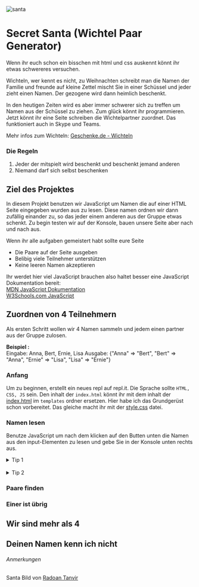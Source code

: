 ![santa]
# Secret Santa (Wichtel Paar Generator)
Wenn ihr euch schon ein bisschen mit html und css auskennt könnt ihr etwas schwereres versuchen.

Wichteln, wer kennt es nicht, zu Weihnachten schreibt man die Namen der Familie und freunde auf 
kleine Zettel mischt Sie in einer Schüssel und jeder zieht einen Namen. Der gezogene wird dann heimlich beschenkt.

In den heutigen Zeiten wird es aber immer schwerer sich zu treffen um Namen aus der Schüssel zu ziehen.
Zum glück könnt ihr programmieren. Jetzt könnt ihr eine Seite schreiben die Wichtelpartner zuordnet.
Das funktioniert auch in Skype und Teams.

Mehr infos zum Wichteln: [Geschenke.de - Wichteln](https://www.geschenke.de/magazin-wichteln/)

### Die Regeln
1. Jeder der mitspielt wird beschenkt und beschenkt jemand anderen
2. Niemand darf sich selbst beschenken

## Ziel des Projektes
In diesem Projekt benutzen wir JavaScript um Namen die auf einer HTML Seite eingegeben wurden aus zu lesen.
Diese namen ordnen wir dann zufällig einander zu, so das jeder einem anderen aus der Gruppe etwas schenkt.
Zu begin testen wir auf der Konsole, bauen unsere Seite aber nach und nach aus.

Wenn ihr alle aufgaben gemeistert habt sollte eure Seite
* Die Paare auf der Seite ausgeben
* Belibig viele Teilnehmer unterstützen
* Keine leeren Namen akzeptieren

Ihr werdet hier viel JavaScript brauchen also haltet besser eine JavaScript Dokumentation bereit:  
[MDN JavaScript Dokumentation](https://developer.mozilla.org/de/docs/Web/JavaScript)  
[W3Schools.com JavaScript](https://www.w3schools.com/js/default.asp)


## Zuordnen von 4 Teilnehmern

Als ersten Schritt wollen wir 4 Namen sammeln und jedem einen partner aus der Gruppe zulosen.

**Beispiel :**  
Eingabe: Anna, Bert, Ernie, Lisa
Ausgabe: {"Anna" => "Bert", "Bert" => "Anna", "Ernie" => "Lisa", "Lisa" => "Ernie"}

### Anfang
Um zu beginnen, erstellt ein neues repl auf repl.it. Die Sprache sollte `HTML, CSS, JS` sein.
Den inhalt der `index.html` könnt ihr mit dem inhalt der [index.html](templates/index.html) im `templates` ordner ersetzen. Hier habe ich das Grundgerüst schon vorbereitet. Das gleiche macht ihr mit der [style.css](templates/style.css) datei.

### Namen lesen
Benutze JavaScript um nach dem klicken auf den Butten unten die Namen aus den input-Elementen zu lesen und gebe Sie in der Konsole unten rechts aus.

<details>
  <summary>Tip 1</summary>

  Dazu wirst du die `querySelector` Funktion und einen `EventListener` brauchen.

  ### querySelector
  Die `querySelector` Funktion gibt dir das erste Element das zu deiner Suche passt. Als parameter übergibst du dabei einen [CSS Selector](https://www.w3schools.com/cssref/css_selectors.asp) als String. 
  ```html
  <button calss="myButton">Drück mich</button>
  ```

  ```javascript
  const button = document.querySelector(".myButton");
  ```

  ### EventListener
  Ein EventListener wird aufgerufen wenn du bestimmte Aktionen auf deiner Seite machst. So kannst du fest legen das eine Funktion aufgerufen wird wenn du auf etwas clickst. EventListener funktionieren nicht nur mit Buttons sondern mit allen HTML Elementen.  
  Der erste Parameter gibt die Aktion an z.b. "click" für einen Mausclick.  
  Der zweite Parameter gibt die funktion an, die dann aufgerufen wird.
  ```javascript
  button.addEventListener("click", tueEtwas);

  function tueEtwas(event){
    event.preventDefault();
    // hier dein code
  }
  ```
</details><br>
<details>
  <summary>Tip 2</summary>

  Um die Namen zu lesen kanst du die `value` Eigenschaft von input-Elementen nutzen
  ### value Beispiel    
  ```javascript
  let wichtelName = myInput.value
  ```
</details>




### Paare finden

### Einer ist übrig

## Wir sind mehr als 4

## Deinen Namen kenn ich nicht


###### Anmerkungen

Santa Bild von [Radoan Tanvir](https://pixabay.com/de/users/radoan_tanvir-866268/?utm_source=link-attribution&amp;utm_medium=referral&amp;utm_campaign=image&amp;utm_content=5668363) 

[santa]: https://cdn.pixabay.com/photo/2020/10/19/17/03/santa-claus-5668363_960_720.png
